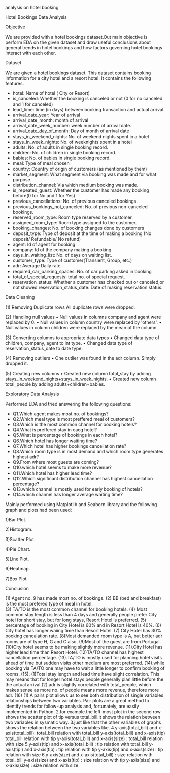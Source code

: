 analysis on hotel booking

Hotel Bookings Data Analysis

Objective

We are provided with a hotel bookings dataset.Out main objective is perform EDA on the given dataset and draw useful 
conclusions about general trends in hotel bookings and how factors governing hotel bookings interact with each other.

Dataset

We are given a hotel bookings dataset. This dataset contains booking information for a city hotel and a resort hotel. It contains the following features.
- hotel: Name of hotel ( City or Resort)
- is_canceled: Whether the booking is canceled or not (0 for no canceled and 1 for canceled)
- lead_time: time (in days) between booking transaction and actual arrival.
- arrival_date_year: Year of arrival
- arrival_date_month: month of arrival
- arrival_date_week_number: week number of arrival date.
- arrival_date_day_of_month: Day of month of arrival date
- stays_in_weekend_nights: No. of weekend nights spent in a hotel
- stays_in_week_nights: No. of weeknights spent in a hotel
- adults: No. of adults in single booking record.
- children: No. of children in single booking record.
- babies: No. of babies in single booking record. 
- meal: Type of meal chosen 
- country: Country of origin of customers (as mentioned by them)
- market_segment: What segment via booking was made and for what purpose.
- distribution_channel: Via which medium booking was made.
- is_repeated_guest: Whether the customer has made any booking before(0 for No and 1 for 
                     Yes)
- previous_cancellations: No. of previous canceled bookings.
- previous_bookings_not_canceled: No. of previous non-canceled bookings.
- reserved_room_type: Room type reserved by a customer.
- assigned_room_type: Room type assigned to the customer.
- booking_changes: No. of booking changes done by customers
- deposit_type: Type of deposit at the time of making a booking (No deposit/ Refundable/ No refund)
- agent: Id of agent for booking
- company: Id of the company making a booking
- days_in_waiting_list: No. of days on waiting list.
- customer_type: Type of customer(Transient, Group, etc.)
- adr: Average Daily rate.
- required_car_parking_spaces: No. of car parking asked in booking
- total_of_special_requests: total no. of special request.
- reservation_status: Whether a customer has checked out or canceled,or not showed 
reservation_status_date: Date of making reservation status.

Data Cleaning 

(1) Removing Duplicate rows
All duplicate rows were dropped.

(2) Handling null values
•	Null values in columns company and agent were replaced by 0.
•	Null values in column country were replaced by 'others'.
•	Null values in column children were replaced by the mean of the column.

(3) Converting columns to appropriate data types
•	Changed data type of children, company, agent to int type.
•	Changed data type of reservation_status_date to date type.

(4) Removing outliers
•	One outlier was found in the adr column. Simply dropped it.

(5) Creating new columns
•	Created new column total_stay by adding stays_in_weekend_nights+stays_in_week_nights.
•	Created new column total_people by adding adults+children+babies.

Exploratory Data Analysis

Performed EDA and tried answering the following questions:
-	Q1.Which agent makes most no. of bookings?
-	Q2.Which meal type is most preffered meal of customers?
-	Q3.Which is the most common channel for booking hotels?
-	Q4.What is preffered stay in eacg hotel?
-	Q5.What is percentage of bookings in each hotel?
-	Q6.Which hotel has longer waiting time?
-	Q7.Which hotel has higher bookings cancellation rate?
-	Q8.Which room type is in most demand and which room type generates highest adr?
-	Q9.From where most guests are coming?
-	Q10.which hotel seems to make more revenue?
-	Q11.Which hotel has higher lead time?
-	Q12.Which significant distribution channel has highest cancellation percentage?
-	Q13.which channel is mostly used for early booking of hotels?
-	Q14.which channel has longer average waiting time?

Mainly performed using Matplotlib and Seaborn library and the following graph and plots had been used:

1)Bar Plot.

2)Histogram.

3)Scatter Plot.

4)Pie Chart.

5)Line Plot.

6)Heatmap.

7)Box Plot


Conclusion

(1) Agent no. 9 has made most no. of bookings.
(2) BB (bed and breakfast) is the most prefered type of meal in hotel.  
(3) TA/TO is the most common channel for booking hotels.
(4) Most common stay length is less than 4 days and generally people prefer City hotel for short stay, but for long stays, Resort Hotel is preferred.
(5) percentage of booking in City Hotel is 60% and in Resort Hotel is 40%.
(6) City hotel has longer waiing time than Resort Hotel.
(7) City Hotel has 30% booking cancalation rate.
(8)Most demanded room type is A, but better adr rooms are of type H, G and C also.
(9)Most of the guest are from Portugal.
(10)City hotel seems to be making slightly more revenue.
(11).City Hotel has higher lead time than Resort Hotel.
(12)TA/TO channel has highest cancellation percentage.
(13).TA/TO is mostly used for planning hotel visits ahead of time.but sudden visits other medium are most preferred.
(14).while booking via TA/TO one may have to wait a little longer to confirm booking of rooms.
(15). (1)Total stay length and lead time have slight correlation. This may means that for longer hotel stays people generally plan little before the the actual arrival (2).adr is slightly correlated with total_people, which makes sense as more no. of people means more revenue, therefore more adr.
(16) (1).A pairs plot allows us to see both distribution of single variables relationships between two variables. Pair plots are a great method to identify trends for follow-up analysis and, fortunately, are easily implemented in Python.
2.for example.the left-most plot in the second row shows the scatter plot of tip versus total_bill.it shows the relation between two variables in sysmatic way.
3.just like that the other variables of graphs shows the relation between the two variables like.
4.y-axis(total_bill) and x-axis(total_bill): total_bill relation with total_bill y-axis(total_bill) and x-axis(tip) total_bill relation with tip y-axis(total_bill) and x-axis(size) : total_bill relation with size
5.y-axis(tip) and x-axis(total_bill) : tip relation with total_bill y-axis(tipl) and x-axis(tip) : tip relation with tip y-axis(tip) and x-axis(size) : tip relation with size
6.y-axis(size) and x-axis(total_bill) : size relation with total_bill y-axis(size) and x-axis(tip) : size relation with tip y-axis(size) and x-axis(size) : size relation with size

